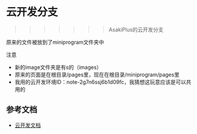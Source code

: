# 云开发分支
>>>>>>> AsakiPlus的云开发分支

原来的文件被放到了miniprogram文件夹中

注意
- 新的image文件夹是有s的（images）
- 原来的页面是在根目录/pages里，现在在根目录/miniprogram/pages里
- 我用的云开发环境ID：note-2g7n6ssj6b1d09fc，我猜想这玩意应该是可以共用的

## 参考文档

- [云开发文档](https://developers.weixin.qq.com/miniprogram/dev/wxcloud/basis/getting-started.html)

